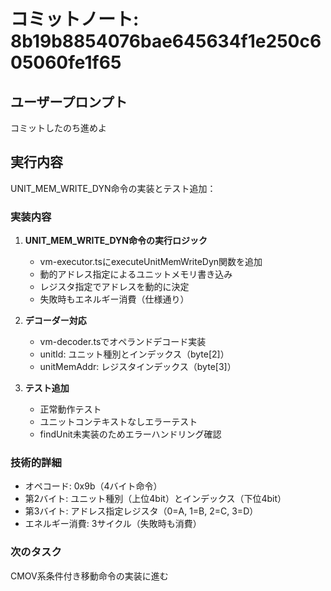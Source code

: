 # コミットノート: 8b19b8854076bae645634f1e250c605060fe1f65

## ユーザープロンプト

コミットしたのち進めよ

## 実行内容

UNIT_MEM_WRITE_DYN命令の実装とテスト追加：

### 実装内容

1. **UNIT_MEM_WRITE_DYN命令の実行ロジック**
   - vm-executor.tsにexecuteUnitMemWriteDyn関数を追加
   - 動的アドレス指定によるユニットメモリ書き込み
   - レジスタ指定でアドレスを動的に決定
   - 失敗時もエネルギー消費（仕様通り）

2. **デコーダー対応**
   - vm-decoder.tsでオペランドデコード実装
   - unitId: ユニット種別とインデックス（byte[2]）
   - unitMemAddr: レジスタインデックス（byte[3]）

3. **テスト追加**
   - 正常動作テスト
   - ユニットコンテキストなしエラーテスト
   - findUnit未実装のためエラーハンドリング確認

### 技術的詳細

- オペコード: 0x9b（4バイト命令）
- 第2バイト: ユニット種別（上位4bit）とインデックス（下位4bit）
- 第3バイト: アドレス指定レジスタ（0=A, 1=B, 2=C, 3=D）
- エネルギー消費: 3サイクル（失敗時も消費）

### 次のタスク

CMOV系条件付き移動命令の実装に進む
